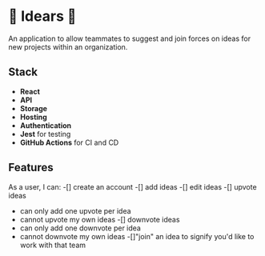 # 🧠 Idears 🧠

An application to allow teammates to suggest and join forces on ideas for new projects within an organization.

## Stack
- **React**
- **API**
- **Storage**
- **Hosting**
- **Authentication**
- **Jest** for testing
- **GitHub Actions** for CI and CD

## Features
As a user, I can:
-[] create an account
-[] add ideas
-[] edit ideas
-[] upvote ideas
  - can only add one upvote per idea
  - cannot upvote my own ideas
-[] downvote ideas
  - can only add one downvote per idea
  - cannot downvote my own ideas
-[]"join" an idea to signify you'd like to work with that team